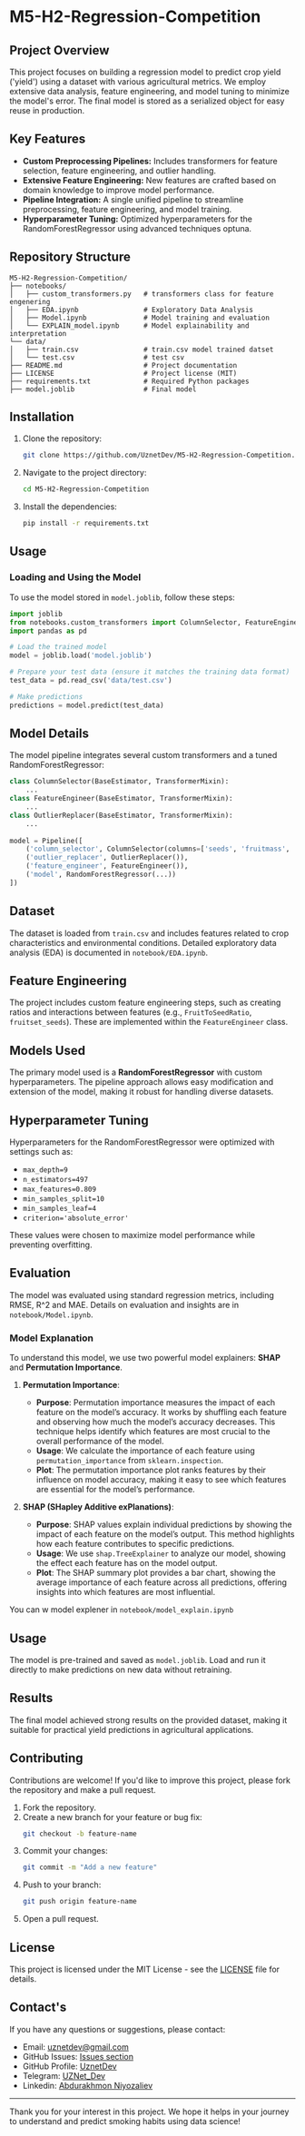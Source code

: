 # M5-H2-Regression-Competition

## Project Overview

This project focuses on building a regression model to predict crop yield ('yield') using a dataset with various agricultural metrics. We employ extensive data analysis, feature engineering, and model tuning to minimize the model's error. The final model is stored as a serialized object for easy reuse in production.

## Key Features

- **Custom Preprocessing Pipelines:** Includes transformers for feature selection, feature engineering, and outlier handling.
- **Extensive Feature Engineering:** New features are crafted based on domain knowledge to improve model performance.
- **Pipeline Integration:** A single unified pipeline to streamline preprocessing, feature engineering, and model training.
- **Hyperparameter Tuning:** Optimized hyperparameters for the RandomForestRegressor using advanced techniques optuna.

## Repository Structure

```
M5-H2-Regression-Competition/
├── notebooks/
│   ├── custom_transformers.py   # transformers class for feature engenering
│   ├── EDA.ipynb                # Exploratory Data Analysis
│   ├── Model.ipynb              # Model training and evaluation
│   └── EXPLAIN_model.ipynb      # Model explainability and interpretation
└── data/
│   ├── train.csv                # train.csv model trained datset
│   └── test.csv                 # test csv
├── README.md                    # Project documentation
├── LICENSE                      # Project license (MIT)
├── requirements.txt             # Required Python packages
├── model.joblib                 # Final model
```

## Installation

1. Clone the repository:

   ```bash
   git clone https://github.com/UznetDev/M5-H2-Regression-Competition.git
   ```

2. Navigate to the project directory:

   ```bash
   cd M5-H2-Regression-Competition
   ```

3. Install the dependencies:

   ```bash
   pip install -r requirements.txt
   ```

## Usage

### Loading and Using the Model

To use the model stored in `model.joblib`, follow these steps:

```python
import joblib
from notebooks.custom_transformers import ColumnSelector, FeatureEngineer, OutlierReplacer
import pandas as pd

# Load the trained model
model = joblib.load('model.joblib')

# Prepare your test data (ensure it matches the training data format)
test_data = pd.read_csv('data/test.csv')

# Make predictions
predictions = model.predict(test_data)
```

## Model Details

The model pipeline integrates several custom transformers and a tuned RandomForestRegressor:

```python
class ColumnSelector(BaseEstimator, TransformerMixin):
    ...
class FeatureEngineer(BaseEstimator, TransformerMixin):
    ...
class OutlierReplacer(BaseEstimator, TransformerMixin):
    ...
    
model = Pipeline([
    ('column_selector', ColumnSelector(columns=['seeds', 'fruitmass', 'fruitset', 'AverageOfUpperTRange'])),
    ('outlier_replacer', OutlierReplacer()),
    ('feature_engineer', FeatureEngineer()),
    ('model', RandomForestRegressor(...))
])
```

## Dataset

The dataset is loaded from `train.csv` and includes features related to crop characteristics and environmental conditions. Detailed exploratory data analysis (EDA) is documented in `notebook/EDA.ipynb`.

## Feature Engineering

The project includes custom feature engineering steps, such as creating ratios and interactions between features (e.g., `FruitToSeedRatio`, `fruitset_seeds`). These are implemented within the `FeatureEngineer` class.

## Models Used

The primary model used is a **RandomForestRegressor** with custom hyperparameters. The pipeline approach allows easy modification and extension of the model, making it robust for handling diverse datasets.

## Hyperparameter Tuning

Hyperparameters for the RandomForestRegressor were optimized with settings such as:

- `max_depth=9`
- `n_estimators=497`
- `max_features=0.809`
- `min_samples_split=10`
- `min_samples_leaf=4`
- `criterion='absolute_error'`

These values were chosen to maximize model performance while preventing overfitting.

## Evaluation

The model was evaluated using standard regression metrics, including RMSE, R^2 and MAE. Details on evaluation and insights are in `notebook/Model.ipynb`.

### Model Explanation

To understand this model, we use two powerful model explainers: **SHAP** and **Permutation Importance**.

1. **Permutation Importance**:
   - **Purpose**: Permutation importance measures the impact of each feature on the model’s accuracy. It works by shuffling each feature and observing how much the model’s accuracy decreases. This technique helps identify which features are most crucial to the overall performance of the model.
   - **Usage**: We calculate the importance of each feature using `permutation_importance` from `sklearn.inspection`.
   - **Plot**: The permutation importance plot ranks features by their influence on model accuracy, making it easy to see which features are essential for the model’s performance.

2. **SHAP (SHapley Additive exPlanations)**:
   - **Purpose**: SHAP values explain individual predictions by showing the impact of each feature on the model’s output. This method highlights how each feature contributes to specific predictions.
   - **Usage**: We use `shap.TreeExplainer` to analyze our model, showing the effect each feature has on the model output.
   - **Plot**: The SHAP summary plot provides a bar chart, showing the average importance of each feature across all predictions, offering insights into which features are most influential.

You can w model explener in `notebook/model_explain.ipynb`

## Usage

The model is pre-trained and saved as `model.joblib`. Load and run it directly to make predictions on new data without retraining.

## Results

The final model achieved strong results on the provided dataset, making it suitable for practical yield predictions in agricultural applications.

## Contributing

Contributions are welcome! If you'd like to improve this project, please fork the repository and make a pull request.

1. Fork the repository.
2. Create a new branch for your feature or bug fix:
   ```bash
   git checkout -b feature-name
   ```
3. Commit your changes:
   ```bash
   git commit -m "Add a new feature"
   ```
4. Push to your branch:
   ```bash
   git push origin feature-name
   ```
5. Open a pull request.
   

## License

This project is licensed under the MIT License - see the [LICENSE](LICENSE) file for details.

## Contact's

If you have any questions or suggestions, please contact:
- Email: uznetdev@gmail.com
- GitHub Issues: [Issues section](https://github.com/UznetDev/M5-H2-Regression-Competition/issues)
- GitHub Profile: [UznetDev](https://github.com/UznetDev/)
- Telegram: [UZNet_Dev](https://t.me/UZNet_Dev)
- Linkedin: [Abdurakhmon Niyozaliev](https://www.linkedin.com/in/abdurakhmon-niyozaliyev-%F0%9F%87%B5%F0%9F%87%B8-66545222a/)

---

Thank you for your interest in this project. We hope it helps in your journey to understand and predict smoking habits using data science!
